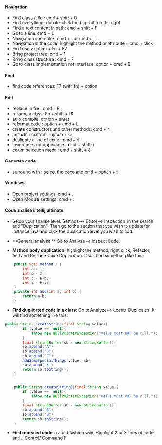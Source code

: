 #### Navigation

*  Find class / file : cmd + shift + O
*  Find everything: double-click the big shift on the right
*  Find a text content in path: cmd + shift + F
*  Go to a line: cmd + L 
*  Navigation open files: cmd + [  or cmd + ]
*  Navigation in the code: highlight the method or attribute + cmd + click
*  Find uses: option + Fn + F7
*  Bring project tree: cmd + 1
*  Bring class structure : cmd + 7
*  Go to class implementation not interface: option + cmd + B

#### Find
* find code references: F7 (with fn) + option 

#### Edit
* replace in file : cmd + R
* rename a class: Fn + shift + f6
* auto complte: option + enter
* reformat code : option + cmd + L
* create constructors and other methods: cmd + n
* imports : control + option + O 
* duplicate a line of code : cmd + d
* lowercase and uppercase : cmd + shift u
* colum selection mode : cmd + shift + 8

####  Generate code
* surround with : select the code and cmd + option + t

#### Windows
* Open project settings: cmd + ,
* Open Module settings: cmd + :

####  Code analise intellij ultimate

* Setup your analise level. Settings--> Editor--> inspection, in the search add "Duplication",
  Then go to the section that you wish to update  for instance java  and click the duplication level you wish to add.

* **General analyze ** Go to Analyze--> Inspect Code.

* **Method body duplication**: highlight the method, right click, Refactor, find and Replace Code Duplication. 
It will find something like this:
```java
    public void method() {
        int a = 1;
        int b = 2;
        int c = a+b;
        int d = b+c;
    }
    private int add(int a, int b) {
        return a+b;
    }
```

* **Find duplicated code in a class**: Go to Analyze--> Locate Duplicates.
It will find something like this:
```java
public String createString(final String value){
        if (value ==  null){
            throw new NullPointerException("value must NOT be null.");
        }
        final StringBuffer sb = new StringBuffer();
        sb.append("A");
        sb.append("B");
        sb.append("C");
        addSomeSpecialThings(value, sb);
        sb.append("Z");
        return sb.toString();
    }


    public String createString1(final String value){
        if (value ==  null){
            throw new NullPointerException("value must NOT be null.");
        }
        final StringBuffer sb = new StringBuffer();
        sb.append("A");
        sb.append("B");
        return sb.toString();
    }
``` 
* **Find repeated code** in a old fashion way. Highlight 2 or 3 lines of code and .. Control/ Command F